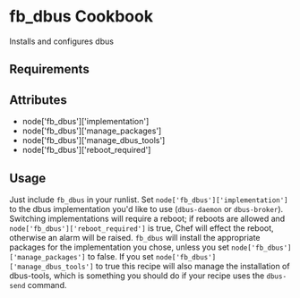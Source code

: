 fb_dbus Cookbook
=====================
Installs and configures dbus

Requirements
------------

Attributes
----------
* node['fb_dbus']['implementation']
* node['fb_dbus']['manage_packages']
* node['fb_dbus']['manage_dbus_tools']
* node['fb_dbus']['reboot_required']

Usage
-----
Just include `fb_dbus` in your runlist. Set `node['fb_dbus']['implementation']`
to the dbus implementation you'd like to use (`dbus-daemon` or `dbus-broker`).
Switching implementations will require a reboot; if reboots are allowed and
`node['fb_dbus']['reboot_required']` is true, Chef will effect the reboot,
otherwise an alarm will be raised. `fb_dbus` will install the appropriate
packages for the implementation you chose, unless you set
`node['fb_dbus']['manage_packages']` to false. If you set
`node['fb_dbus']['manage_dbus_tools']` to true this recipe will also manage
the installation of dbus-tools, which is something you should do if your
recipe uses the `dbus-send` command.
